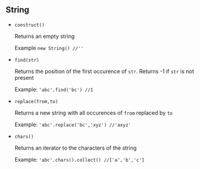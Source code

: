 ## String
* ```construct()```

    Returns an empty string

    Example ```new String() //''```

* ```find(str)```

    Returns the position of the first occurence of ```str```. Returns -1 if ```str``` is not present

    Example: ```'abc'.find('bc') //1```

* ```replace(from,to)```

    Returns a new string with all occurences of ```from``` replaced by ```to```

    Example: ```'abc'.replace('bc','xyz') //'axyz'```

* ```chars()```

    Returns an iterator to the characters of the string

    Example: ```'abc'.chars().collect() //['a','b','c']```
